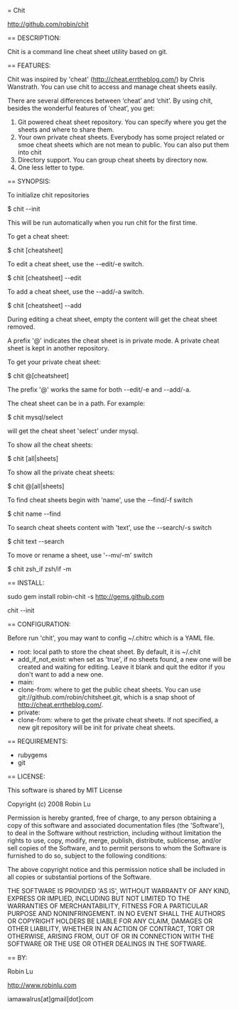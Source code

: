 = Chit

http://github.com/robin/chit

== DESCRIPTION:

Chit is a command line cheat sheet utility based on git.

== FEATURES:

Chit was inspired by 'cheat' (http://cheat.errtheblog.com/) by Chris Wanstrath. You can use chit to access and manage cheat sheets easily. 

There are several differences between ‘cheat’ and ‘chit’. By using chit, besides the wonderful features of ‘cheat’, you get:

1. Git powered cheat sheet repository. You can specify where you get the sheets and where to share them.
2. Your own private cheat sheets. Everybody has some project related or smoe cheat sheets which are not mean to public. You can also put them into chit
3. Directory support. You can group cheat sheets by directory now.
4. One less letter to type.

== SYNOPSIS:

To initialize chit repositories

$ chit --init

This will be run automatically when you run chit for the first time. 

To get a cheat sheet:

$ chit [cheatsheet]

To edit a cheat sheet, use the --edit/-e switch.

$ chit [cheatsheet] --edit

To add a cheat sheet, use the --add/-a switch.

$ chit [cheatsheet] --add

During editing a cheat sheet, empty the content will get the cheat sheet removed.

A prefix '@' indicates the cheat sheet is in private mode. A private cheat sheet is kept in another repository.

To get your private cheat sheet:

$ chit @[cheatsheet]

The prefix '@' works the same for both --edit/-e and --add/-a.

The cheat sheet can be in a path. For example:

$ chit mysql/select

will get the cheat sheet 'select' under mysql.

To show all the cheat sheets:

$ chit [all|sheets]

To show all the private cheat sheets:

$ chit @[all|sheets]

To find cheat sheets begin with 'name', use the --find/-f switch

$ chit name --find

To search cheat sheets content with 'text', use the --search/-s switch

$ chit text --search

To move or rename a sheet, use '--mv/-m' switch

$ chit zsh_if zsh/if -m

== INSTALL:

sudo gem install robin-chit -s http://gems.github.com

chit --init

== CONFIGURATION:

Before run 'chit', you may want to config ~/.chitrc which is a YAML file.

* root: local path to store the cheat sheet. By default, it is ~/.chit
* add_if_not_exist: when set as 'true', if no sheets found, a new one will be created and waiting for editing. Leave it blank and quit the editor if you don't 
want to add a new one.
* main: 
* clone-from: where to get the public cheat sheets. You can use git://github.com/robin/chitsheet.git, which is a snap shoot of http://cheat.errtheblog.com/.
* private:
* clone-from: where to get the private cheat sheets. If not specified, a new git repository will be init for private cheat sheets.

== REQUIREMENTS:

* rubygems
* git

== LICENSE:

This software is shared by MIT License

Copyright (c) 2008 Robin Lu

Permission is hereby granted, free of charge, to any person obtaining
a copy of this software and associated documentation files (the
'Software'), to deal in the Software without restriction, including
without limitation the rights to use, copy, modify, merge, publish,
distribute, sublicense, and/or sell copies of the Software, and to
permit persons to whom the Software is furnished to do so, subject to
the following conditions:

The above copyright notice and this permission notice shall be
included in all copies or substantial portions of the Software.

THE SOFTWARE IS PROVIDED 'AS IS', WITHOUT WARRANTY OF ANY KIND,
EXPRESS OR IMPLIED, INCLUDING BUT NOT LIMITED TO THE WARRANTIES OF
MERCHANTABILITY, FITNESS FOR A PARTICULAR PURPOSE AND NONINFRINGEMENT.
IN NO EVENT SHALL THE AUTHORS OR COPYRIGHT HOLDERS BE LIABLE FOR ANY
CLAIM, DAMAGES OR OTHER LIABILITY, WHETHER IN AN ACTION OF CONTRACT,
TORT OR OTHERWISE, ARISING FROM, OUT OF OR IN CONNECTION WITH THE
SOFTWARE OR THE USE OR OTHER DEALINGS IN THE SOFTWARE.

== BY:

Robin Lu

http://www.robinlu.com

iamawalrus[at]gmail[dot]com
